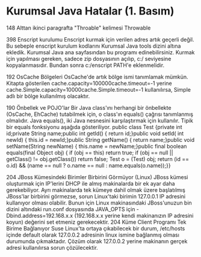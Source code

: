 # Kurumsal Java Hatalar (1. Basım)

148 Alttan ikinci paragrafta "Throable" kelimesi Throwable

398 Enscript kurulumu Enscript kurmak için verilen adres artık geçerli
değil. Bu sebeple enscript kurulum kodlarını Kurumsal Java tools
dizini altına ekledik. Kurumsal Java ana sayfasından bu programı
edinebilirsiniz. Kurmak için yapılması gereken, sadece zip dosyasının
açılıp, c:/ seviyesine kopyalanmasıdır. Bundan sonra c:/enscript
PATH'e eklenmelidir.

192 OsCache Bölgeleri OsCache'de artık bölge ismi tanımlamak
mümkün. Kitapta gösterilen cache.capacity=100000cache.timeout=-1
yerine cache.Simple.capacity=10000cache.Simple.timeout=-1
kullanılırsa, Simple adlı bir bölge kullanılmış olacaktır.

190 Önbellek ve POJO'lar Bir Java class'ını herhangi bir önbellekte
(OsCache, EhCache) tutabilmek için, o class'ın equals() çağrısı
tanımlanmış olmalıdır. Java equals(), iki Java nesnesini
karşılaştırmak için kullanılır. Tipik bir equals fonksiyonu aşağıda
gösteriliyor.  public class Test {private int id;private String
name;public int getId() { return id;}public void setId( int newId) {
this.id = newId;}public String getName() { return name;}public void
setName(String newName) { this.name = newName;}public final boolean
equals(final Object obj) { if (obj == this) return true; if (obj ==
null || getClass() != obj.getClass()) return false; Test o = (Test)
obj; return (id == o.id) && (name == null ? o.name == null :
name.equals(o.name));}}

204 JBoss Kümesindeki Birimler Birbirini Görmüyor (Linux) JBoss kümesi
oluşturmak için IP'lerini DHCP ile almış makinalarda bir ek ayar daha
gerekebiliyor. Ayrı makinalarda tek kümeye dahil olmak üzere
başlatılmış JBoss'lar birbirini görmezse, sorun Linux'taki birimin
127.0.0.1 IP adresini kullanıyor olması olabilir. Bunun için Linux
makinasındaki JBoss'unuzun bin dizini altındaki run.conf dosyasında
JAVA_OPTS için -Dbind.address=192.168.x.x (192.168.x.x yerine kendi
makinanızın IP adresini koyun) değerini set etmeniz gerekecektir.  204
Küme Client Programı Tek Birime Bağlanıyor Suse Linux'ta ortaya
çıkabilecek bir durum, /etc/hosts içinde default olarak 127.0.0.2
adresinin linux ismine bağlanmış olması durumunda çıkmaktadır. Çözüm
olarak 127.0.0.2 yerine makinanın gerçek adresi kullanılırsa sorun
çözülecektir.





